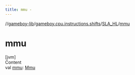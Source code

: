 ```yaml
---
title: mmu -
---
```

//[gameboy-lib](../../index.md)/[gameboy.cpu.instructions.shifts](../index.md)/[SLA_HL](index.md)/[mmu](mmu.md)



# mmu  
[jvm]  
Content  
val [mmu](mmu.md): [Mmu](../../gameboy.memory/-mmu/index.md)  



